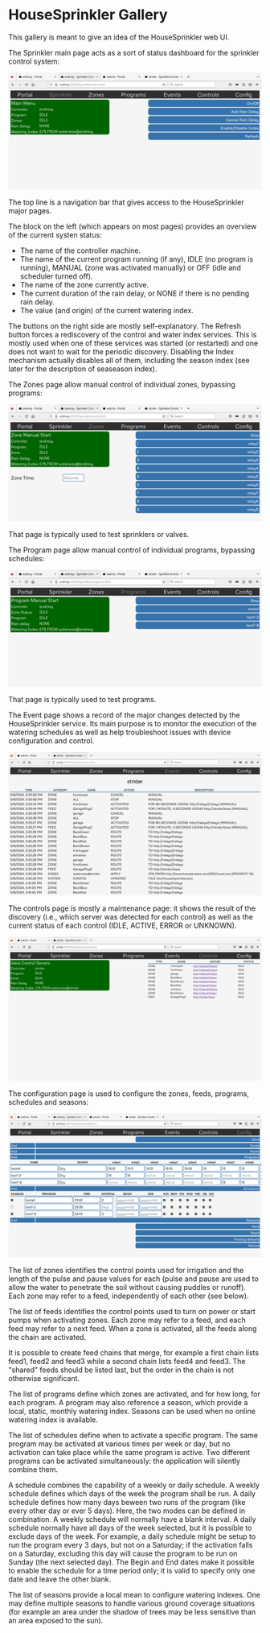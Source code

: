 # HouseSprinkler Gallery

This gallery is meant to give an idea of the HouseSprinkler web UI.

The Sprinkler main page acts as a sort of status dashboard for the sprinkler control system:

![HouseSprinkler Main Page](https://raw.githubusercontent.com/pascal-fb-martin/housesprinkler/master/gallery/main-page.png)

The top line is a navigation bar that gives access to the HouseSprinkler major pages.

The block on the left (which appears on most pages) provides an overview of the current systen status:
* The name of the controller machine.
* The name of the current program running (if any), IDLE (no program is running), MANUAL (zone was activated manually) or OFF (idle and scheduler turned off).
* The name of the zone currently active.
* The current duration of the rain delay, or NONE if there is no pending rain delay.
* The value (and origin) of the current watering index.

The buttons on the right side are mostly self-explanatory. The Refresh button forces a rediscovery of the control and water index services. This is mostly used when one of these services was started (or restarted) and one does not want to wait for the periodic discovery. Disabling the Index mechanism actually disables all of them, including the season index (see later for the description of seaseason index).

The Zones page allow manual control of individual zones, bypassing programs:

![HouseSprinkler Event Page](https://raw.githubusercontent.com/pascal-fb-martin/housesprinkler/master/gallery/zones-page.png)

That page is typically used to test sprinklers or valves.

The Program page allow manual control of individual programs, bypassing schedules:

![HouseSprinkler Event Page](https://raw.githubusercontent.com/pascal-fb-martin/housesprinkler/master/gallery/programs-page.png)

That page is typically used to test programs.

The Event page shows a record of the major changes detected by the HouseSprinkler service. Its main purpose is to monitor the execution of the watering schedules as well as help troubleshoot issues with device configuration and control.

![HouseSprinkler Event Page](https://raw.githubusercontent.com/pascal-fb-martin/housesprinkler/master/gallery/events-page.png)

The controls page is mostly a maintenance page: it shows the result of the discovery (i.e., which server was detected for each control) as well as the current status of each control (IDLE, ACTIVE, ERROR or UNKNOWN).

![HouseSprinkler Control Page](https://raw.githubusercontent.com/pascal-fb-martin/housesprinkler/master/gallery/controls-page.png)

The configuration page is used to configure the zones, feeds, programs, schedules and seasons:

![HouseSprinkler Config Page](https://raw.githubusercontent.com/pascal-fb-martin/housesprinkler/master/gallery/config-page.png)

The list of zones identifies the control points used for irrigation and the length of the pulse and pause values for each (pulse and pause are used to allow the water to penetrate the soil without causing puddles or runoff). Each zone may refer to a feed, independently of each other (see below).

The list of feeds identifies the control points used to turn on power or start pumps when activating zones. Each zone may refer to a feed, and each feed may refer to a next feed. When a zone is activated, all the feeds along the chain are activated.

It is possible to create feed chains that merge, for example a first chain lists feed1, feed2 and feed3 while a second chain lists feed4 and feed3. The "shared" feeds should be listed last, but the order in the chain is not otherwise significant.

The list of programs define which zones are activated, and for how long, for each program. A program may also reference a season, which provide a local, static, monthly watering index. Seasons can be used when no online watering index is available.

The list of schedules define when to activate a specific program. The same program may be activated at various times per week or day, but no activation can take place while the same program is active. Two different programs can be activated simultaneously: the application will silently combine them.

A schedule combines the capability of a weekly or daily schedule. A weekly schedule defines which days of the week the program shall be run. A daily schedule defines how many days beween two runs of the program (like every other day or ever 5 days). Here, the two modes can be defined in combination. A weekly schedule will normally have a blank interval. A daily schedule normally have all days of the week selected, but it is possible to exclude days of the week. For example, a daily schedule might be setup to run the program every 3 days, but not on a Saturday; if the activation falls on a Saturday, excluding this day will cause the program to be run on Sunday (the next selected day). The Begin and End dates make it possible to enable the schedule for a time period only; it is valid to specify only one date and leave the other blank.

The list of seasons provide a local mean to configure watering indexes. One may define multiple seasons to handle various ground coverage situations (for example an area under the shadow of trees may be less sensitive than an area exposed to the sun).


